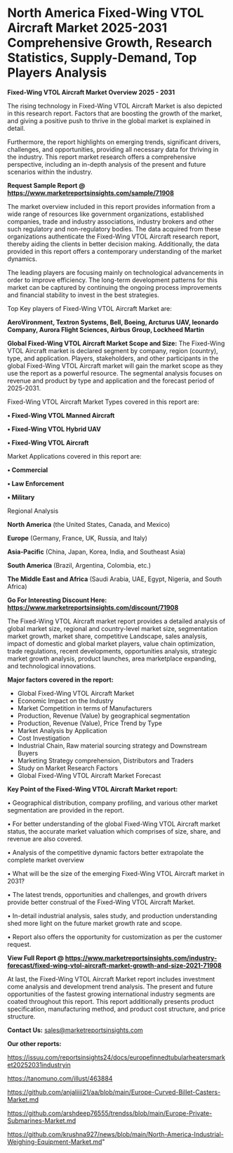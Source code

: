 # North America Fixed-Wing VTOL Aircraft Market 2025-2031 Comprehensive Growth, Research Statistics, Supply-Demand,  Top Players Analysis

<Strong> Fixed-Wing VTOL Aircraft Market Overview 2025 - 2031</strong>

The rising technology in Fixed-Wing VTOL Aircraft Market is also depicted in this research report. Factors that are boosting the growth of the market, and giving a positive push to thrive in the global market is explained in detail.

Furthermore, the report highlights on emerging trends, significant drivers, challenges, and opportunities, providing all necessary data for thriving in the industry. This report market research offers a comprehensive perspective, including an in-depth analysis of the present and future scenarios within the industry.

<strong>Request Sample Report @ <a href=https://www.marketreportsinsights.com/sample/71908>https://www.marketreportsinsights.com/sample/71908</a></strong>

The market overview included in this report provides information from a wide range of resources like government organizations, established companies, trade and industry associations, industry brokers and other such regulatory and non-regulatory bodies. The data acquired from these organizations authenticate the Fixed-Wing VTOL Aircraft research report, thereby aiding the clients in better decision making. Additionally, the data provided in this report offers a contemporary understanding of the market dynamics.

The leading players are focusing mainly on technological advancements in order to improve efficiency. The long-term development patterns for this market can be captured by continuing the ongoing process improvements and financial stability to invest in the best strategies.

Top Key players of Fixed-Wing VTOL Aircraft Market are:

<strong>AeroVironment, Textron Systems, Bell, Boeing, Arcturus UAV, leonardo Company, Aurora Flight Sciences, Airbus Group, Lockheed Martin</strong>

<strong><b>Global Fixed-Wing VTOL Aircraft Market Scope and Size:</b></strong>
The Fixed-Wing VTOL Aircraft market is declared segment by company, region (country), type, and application. Players, stakeholders, and other participants in the global Fixed-Wing VTOL Aircraft market will gain the market scope as they use the report as a powerful resource. The segmental analysis focuses on revenue and product by type and application and the forecast period of 2025-2031.

Fixed-Wing VTOL Aircraft Market Types covered in this report are:

<strong>• Fixed-Wing VTOL Manned Aircraft

• Fixed-Wing VTOL Hybrid UAV

• Fixed-Wing VTOL Aircraft</strong>

Market Applications covered in this report are:

<strong>• Commercial

• Law Enforcement

• Military</strong> 

Regional Analysis

<strong>North America</strong> (the United States, Canada, and Mexico)

<strong>Europe</strong> (Germany, France, UK, Russia, and Italy)

<strong>Asia-Pacific</strong> (China, Japan, Korea, India, and Southeast Asia)

<strong>South America</strong> (Brazil, Argentina, Colombia, etc.)

<strong>The Middle East and Africa</strong> (Saudi Arabia, UAE, Egypt, Nigeria, and South Africa)

<strong>Go For Interesting Discount Here: <a href=https://www.marketreportsinsights.com/discount/71908>https://www.marketreportsinsights.com/discount/71908</a></strong>

The Fixed-Wing VTOL Aircraft market report provides a detailed analysis of global market size, regional and country-level market size, segmentation market growth, market share, competitive Landscape, sales analysis, impact of domestic and global market players, value chain optimization, trade regulations, recent developments, opportunities analysis, strategic market growth analysis, product launches, area marketplace expanding, and technological innovations.

<strong><b>Major factors covered in the report:</b></strong>
<ul>
  <li>Global Fixed-Wing VTOL Aircraft Market </li>
  <li>Economic Impact on the Industry</li>
  <li>Market Competition in terms of Manufacturers</li>
  <li>Production, Revenue (Value) by geographical segmentation</li>
  <li>Production, Revenue (Value), Price Trend by Type</li>
  <li>Market Analysis by Application</li>
  <li>Cost Investigation</li>
  <li>Industrial Chain, Raw material sourcing strategy and Downstream Buyers</li>
  <li>Marketing Strategy comprehension, Distributors and Traders</li>
  <li>Study on Market Research Factors</li>
  <li>Global Fixed-Wing VTOL Aircraft Market Forecast</li>
</ul>

<strong><b>Key Point of the Fixed-Wing VTOL Aircraft Market report:</b></strong>

• Geographical distribution, company profiling, and various other market segmentation are provided in the report.

• For better understanding of the global Fixed-Wing VTOL Aircraft market status, the accurate market valuation which comprises of size, share, and revenue are also covered.

• Analysis of the competitive dynamic factors better extrapolate the complete market overview

• What will be the size of the emerging Fixed-Wing VTOL Aircraft market in 2031?

• The latest trends, opportunities and challenges, and growth drivers provide better construal of the Fixed-Wing VTOL Aircraft Market.

• In-detail industrial analysis, sales study, and production understanding shed more light on the future market growth rate and scope.

• Report also offers the opportunity for customization as per the customer request.

<strong><b>View Full Report @ <a href=https://www.marketreportsinsights.com/industry-forecast/fixed-wing-vtol-aircraft-market-growth-and-size-2021-71908>https://www.marketreportsinsights.com/industry-forecast/fixed-wing-vtol-aircraft-market-growth-and-size-2021-71908</a></b></strong>


At last, the Fixed-Wing VTOL Aircraft Market report includes investment come analysis and development trend analysis. The present and future opportunities of the fastest growing international industry segments are coated throughout this report. This report additionally presents product specification, manufacturing method, and product cost structure, and price structure.

<strong>Contact Us:</strong>
sales@marketreportsinsights.com

<strong>Our other reports:</strong>

<a href=https://issuu.com/reportsinsights24/docs/europefinnedtubularheatersmarket20252031industryin>https://issuu.com/reportsinsights24/docs/europefinnedtubularheatersmarket20252031industryin</a>

<a href=https://tanomuno.com/illust/463884>https://tanomuno.com/illust/463884</a>

<a href=https://github.com/anjaliiii21/aa/blob/main/Europe-Curved-Billet-Casters-Market.md>https://github.com/anjaliiii21/aa/blob/main/Europe-Curved-Billet-Casters-Market.md</a>

<a href=https://github.com/arshdeep76555/trendss/blob/main/Europe-Private-Submarines-Market.md>https://github.com/arshdeep76555/trendss/blob/main/Europe-Private-Submarines-Market.md</a>

<a href=https://github.com/krushna927/news/blob/main/North-America-Industrial-Weighing-Equipment-Market.md>https://github.com/krushna927/news/blob/main/North-America-Industrial-Weighing-Equipment-Market.md</a>"
